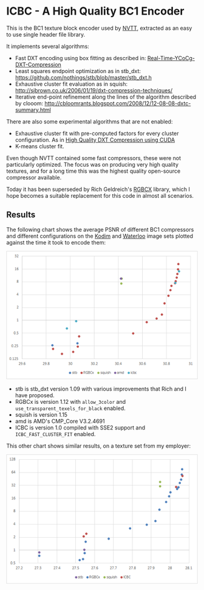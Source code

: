# ICBC - A High Quality BC1 Encoder
This is the BC1 texture block encoder used by [NVTT](https://github.com/castano/nvidia-texture-tools), extracted as an easy to use single header file library.

It implements several algorithms: 

- Fast DXT encoding using box fitting as described in: [Real-Time-YCoCg-DXT-Compression](https://developer.download.nvidia.com/whitepapers/2007/Real-Time-YCoCg-DXT-Compression/Real-Time%20YCoCg-DXT%20Compression.pdf)
- Least squares endpoint optimization as in stb_dxt: https://github.com/nothings/stb/blob/master/stb_dxt.h
- Exhaustive cluster fit evaluation as in squish: http://sjbrown.co.uk/2006/01/19/dxt-compression-techniques/
- Iterative end-point refinement along the lines of the algorithm described by clooom: http://cbloomrants.blogspot.com/2008/12/12-08-08-dxtc-summary.html

There are also some experimental algorithms that are not enabled:

- Exhaustive cluster fit with pre-computed factors for every cluster configuration. As in [High Quality DXT Compression using CUDA](https://developer.download.nvidia.com/compute/cuda/1.1-Beta/x86_website/projects/dxtc/doc/cuda_dxtc.pdf)
- K-means cluster fit.

Even though NVTT contained some fast compressors, these were not particularly optimized. The focus was on producing very high quality textures, and for a long time this was the highest quality open-source compressor available.

Today it has been superseded by Rich Geldreich's [RGBCX](https://github.com/richgel999/bc7enc/blob/master/rgbcx.h) library, which I hope becomes a suitable replacement for this code in almost all scenarios.

## Results

The following chart shows the average PSNR of different BC1 compressors and different configurations on the [Kodim](http://r0k.us/graphics/kodak/) and [Waterloo](http://links.uwaterloo.ca/Repository.html) image sets plotted against the time it took to encode them:

![kodim-chart](kodim-chart.png "PSNR chart on Kodim+Waterloo sets.")

- stb is stb_dxt version 1.09 with various improvements that Rich and I have proposed.
- RGBCx is version 1.12 with `allow_3color` and `use_transparent_texels_for_black` enabled.
- squish is version 1.15
- amd is AMD's CMP_Core V3.2.4691
- ICBC is version 1.0 compiled with SSE2 support and `ICBC_FAST_CLUSTER_FIT` enabled.

This other chart shows similar results, on a texture set from my employer:

![roblox-chart](roblox-chart.png "PSNR chart on Kodim+Waterloo sets.")

